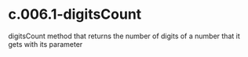 # c.006.1-digitsCount
 digitsCount method that returns the number of digits of a number that it gets with its parameter
